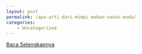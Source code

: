 ```yaml
---
layout: post
permalink: /apa-arti-dari-mimpi-makan-nanas-muda/
categories:
    - Uncategorized
---
```


[Baca Selengkapnya](/09)
